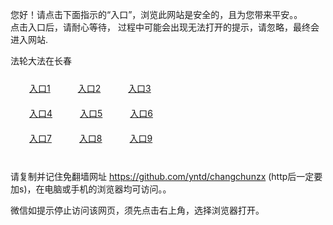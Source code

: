 您好！请点击下面指示的“入口”，浏览此网站是安全的，且为您带来平安。。 <br/>
点击入口后，请耐心等待， 过程中可能会出现无法打开的提示，请忽略，最终会进入网站. </br>

法轮大法在长春<br/>
<div style="padding:10px"><a style="margin:20px" target="_blank" href="https://d3e6n5hgo3d6cg.cloudfront.net/2Qpsp?ynqpg" id="ccLink1" rel="nofollow">入口1</a> <a target="_blank" style="margin:20px" href="https://d2urlwzb1snqdo.cloudfront.net/2Qpsp?rtyrmua" id="ccLink2" rel="nofollow">入口2</a> <a style="margin:20px" target="_blank" href="https://d2vxt9od0zecx6.cloudfront.net/2Qpsp?owcmnq" id="ccLink3" rel="nofollow">入口3</a></div>

<div style="padding:10px" ><a style="margin:20px" target="_blank" href="https://d3e6n5hgo3d6cg.cloudfront.net/2Qpsp?ynqpg" id="ccLink4" rel="nofollow">入口4</a> <a style="margin:20px" href="https://d2urlwzb1snqdo.cloudfront.net/2Qpsp?rtyrmua" target="_blank" id="ccLink5" rel="nofollow">入口5</a> <a style="margin:20px" href="https://d2vxt9od0zecx6.cloudfront.net/2Qpsp?owcmnq" target="_blank" id="ccLink6" rel="nofollow">入口6</a></div>

<div style="padding:10px"><a style="margin:20px" target="_blank" href="https://d3e6n5hgo3d6cg.cloudfront.net/2Qpsp?ynqpg" id="ccLink7" rel="nofollow">入口7</a> <a style="margin:20px" href="https://d2urlwzb1snqdo.cloudfront.net/2Qpsp?rtyrmua" target="_blank" id="ccLink8" rel="nofollow">入口8</a> <a style="margin:20px" target="_blank" href="https://d2vxt9od0zecx6.cloudfront.net/2Qpsp?owcmnq" id="ccLink9" rel="nofollow">入口9</a></div>

<br/>



请复制并记住免翻墙网址 https://github.com/yntd/changchunzx (http后一定要加s)，在电脑或手机的浏览器均可访问。。<br/>

微信如提示停止访问该网页，须先点击右上角，选择浏览器打开。
